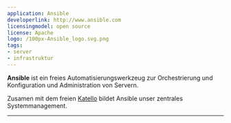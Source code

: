 ```yaml
---
application: Ansible
developerlink: http://www.ansible.com
licensingmodel: open source
license: Apache
logo: /100px-Ansible_logo.svg.png
tags:
- server
- infrastruktur
---
```

__Ansible__ ist ein  freies Automatisierungswerkzeug zur Orchestrierung und Konfiguration und Administration von Servern.


Zusamen mit dem freien [Katello](/software/katello) bildet Ansible unser zentrales Systemmanagement.


---
